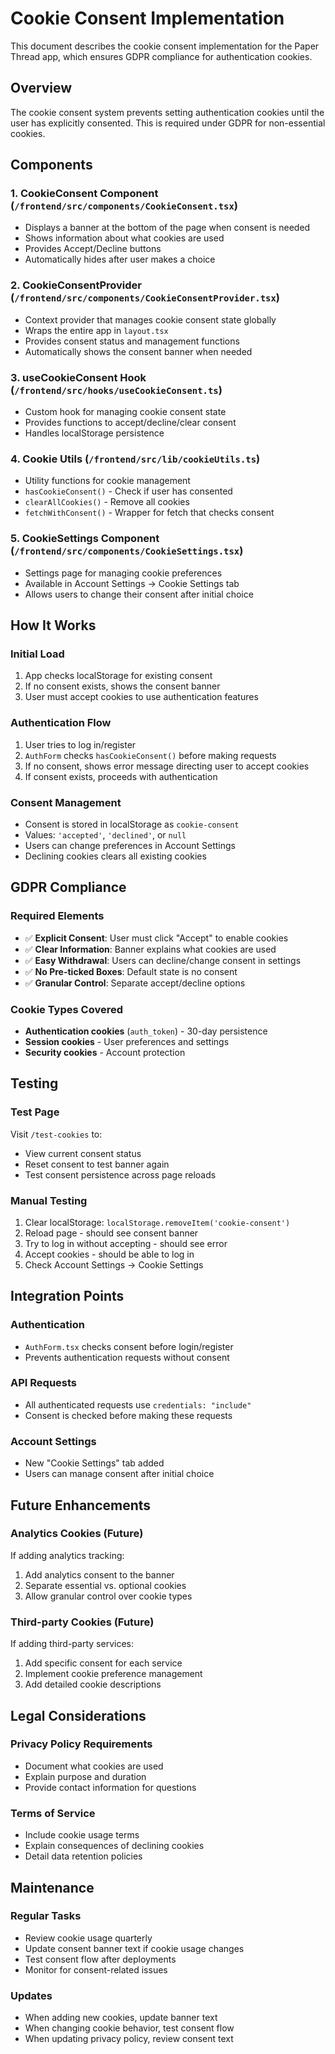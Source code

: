 # Cookie Consent Implementation

This document describes the cookie consent implementation for the Paper Thread app, which ensures GDPR compliance for authentication cookies.

## Overview

The cookie consent system prevents setting authentication cookies until the user has explicitly consented. This is required under GDPR for non-essential cookies.

## Components

### 1. CookieConsent Component (`/frontend/src/components/CookieConsent.tsx`)
- Displays a banner at the bottom of the page when consent is needed
- Shows information about what cookies are used
- Provides Accept/Decline buttons
- Automatically hides after user makes a choice

### 2. CookieConsentProvider (`/frontend/src/components/CookieConsentProvider.tsx`)
- Context provider that manages cookie consent state globally
- Wraps the entire app in `layout.tsx`
- Provides consent status and management functions
- Automatically shows the consent banner when needed

### 3. useCookieConsent Hook (`/frontend/src/hooks/useCookieConsent.ts`)
- Custom hook for managing cookie consent state
- Provides functions to accept/decline/clear consent
- Handles localStorage persistence

### 4. Cookie Utils (`/frontend/src/lib/cookieUtils.ts`)
- Utility functions for cookie management
- `hasCookieConsent()` - Check if user has consented
- `clearAllCookies()` - Remove all cookies
- `fetchWithConsent()` - Wrapper for fetch that checks consent

### 5. CookieSettings Component (`/frontend/src/components/CookieSettings.tsx`)
- Settings page for managing cookie preferences
- Available in Account Settings → Cookie Settings tab
- Allows users to change their consent after initial choice

## How It Works

### Initial Load
1. App checks localStorage for existing consent
2. If no consent exists, shows the consent banner
3. User must accept cookies to use authentication features

### Authentication Flow
1. User tries to log in/register
2. `AuthForm` checks `hasCookieConsent()` before making requests
3. If no consent, shows error message directing user to accept cookies
4. If consent exists, proceeds with authentication

### Consent Management
- Consent is stored in localStorage as `cookie-consent`
- Values: `'accepted'`, `'declined'`, or `null`
- Users can change preferences in Account Settings
- Declining cookies clears all existing cookies

## GDPR Compliance

### Required Elements
- ✅ **Explicit Consent**: User must click "Accept" to enable cookies
- ✅ **Clear Information**: Banner explains what cookies are used
- ✅ **Easy Withdrawal**: Users can decline/change consent in settings
- ✅ **No Pre-ticked Boxes**: Default state is no consent
- ✅ **Granular Control**: Separate accept/decline options

### Cookie Types Covered
- **Authentication cookies** (`auth_token`) - 30-day persistence
- **Session cookies** - User preferences and settings
- **Security cookies** - Account protection

## Testing

### Test Page
Visit `/test-cookies` to:
- View current consent status
- Reset consent to test banner again
- Test consent persistence across page reloads

### Manual Testing
1. Clear localStorage: `localStorage.removeItem('cookie-consent')`
2. Reload page - should see consent banner
3. Try to log in without accepting - should see error
4. Accept cookies - should be able to log in
5. Check Account Settings → Cookie Settings

## Integration Points

### Authentication
- `AuthForm.tsx` checks consent before login/register
- Prevents authentication requests without consent

### API Requests
- All authenticated requests use `credentials: "include"`
- Consent is checked before making these requests

### Account Settings
- New "Cookie Settings" tab added
- Users can manage consent after initial choice

## Future Enhancements

### Analytics Cookies (Future)
If adding analytics tracking:
1. Add analytics consent to the banner
2. Separate essential vs. optional cookies
3. Allow granular control over cookie types

### Third-party Cookies (Future)
If adding third-party services:
1. Add specific consent for each service
2. Implement cookie preference management
3. Add detailed cookie descriptions

## Legal Considerations

### Privacy Policy Requirements
- Document what cookies are used
- Explain purpose and duration
- Provide contact information for questions

### Terms of Service
- Include cookie usage terms
- Explain consequences of declining cookies
- Detail data retention policies

## Maintenance

### Regular Tasks
- Review cookie usage quarterly
- Update consent banner text if cookie usage changes
- Test consent flow after deployments
- Monitor for consent-related issues

### Updates
- When adding new cookies, update banner text
- When changing cookie behavior, test consent flow
- When updating privacy policy, review consent text 